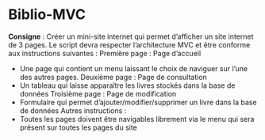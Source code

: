 # Biblio-MVC

**Consigne** : Créer un mini-site internet qui permet d’afficher un site internet de 3 pages. Le script devra respecter l’architecture MVC et être conforme aux instructions suivantes :
Première page : Page d’accueil
  -	Une page qui contient un menu laissant le choix de naviguer sur l’une des autres pages.
Deuxième page : Page de consultation
  -	Un tableau qui laisse apparaître les livres stockés dans la base de données
Troisième page : Page de modification
  -	Formulaire qui permet d’ajouter/modifier/supprimer un livre dans la base de données 
Autres instructions :
  -	Toutes les pages doivent être navigables librement via le menu qui sera présent sur toutes les pages du site
